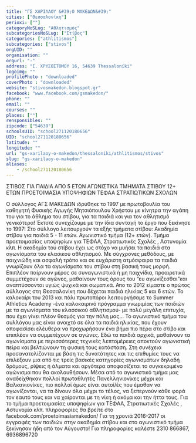 ```yaml
---
title: "ΓΣ ΧΑΡΙΛΑΟΥ &#39;Ο ΜΑΚΕΔΩΝ&#39;"
cities: ["Θεσσαλονίκη"]
perioxi: [""]
categoryNoSLug: "Αθλητισμός"
subcategoriesNoSLug: ["Στίβος"]
categories: ["athlitismos"]
subcategories: ["stivos"]
orgUID: ""
organisation: ""
orgurl: "-"
address: "I. ΧΡΥΣΟΣΤΟΜΟΥ 16, 54639 Thessaloníki"
logoimg: ""
profilePhoto : "downloaded"
coverPhoto : "downloaded"
website: "stivosmakedon.blogspot.gr"
facebook: "www.facebook.com/gsmakedon/"
phone: ""
email: ""
courses: ""
places: [""]
rensponsibles: ""
zipcode: ["54639"]
schoolsUID: "school271120180656"
UID: "school271120180656"
latitude: ""
longitude: ""
url: "gs-xarilaoy-o-makedon/thessaloniki/athlitismos/stivos"
slug: "gs-xarilaoy-o-makedon"
aliases:
    - /school271120180656
---
```



ΣΤΙΒΟΣ ΓΙΑ ΠΑΙΔΙΑ ΑΠΟ 5 ΕΤΩΝ ΑΓΩΝΙΣΤΙΚΑ ΤΜΗΜΑΤΑ ΣΤΙΒΟΥ 12+ ΕΤΩΝ ΠΡΟΕΤΟΙΜΑΣΙΑ ΥΠΟΨΗΦΙΩΝ ΤΕΦΑΑ ΣΤΡΑΤΙΩΤΙΚΩΝ ΣΧΟΛΩΝ

Ο σύλλογος ΑΓΣ ΜΑΚΕΔΩΝ ιδρύθηκε το 1997 με πρωτοβουλία του καθηγητή Φυσικής Αγωγής Μητσιόπουλου Χρήστου με κίνητρα την αγάπη του για το άθλημα του στίβου, για τα παιδιά και για τον αθλητισμό γενικότερα! Έκτοτε συνεχίζουμε με την ίδια συνταγή το έργο που ξεκίνησε το 1997! Στο σύλλογο λειτουργούν τα εξής τμήματα στίβου: Ακαδημία στίβου για παιδιά 5 - 11 ετών. Αγωνιστικό τμήμα (12+ ετών). Τμήμα προετοιμασίας υποψηφίων για ΤΕΦΑΑ, Στρατιωτικές Σχολές , Αστυνομία κλπ. Η ακαδημία του στίβου έχει ως στόχο να μυήσει τα παιδιά στα αγωνίσματα του κλασικού αθλητισμού. Mε σύγχρονες μεθόδους, με παιχνιώδη και ασφαλή τρόπο και σε ευχάριστη ατμόσφαιρα τα παιδιά γνωρίζουν όλα τα αγωνίσματα του στίβου στη βασική τους μορφή. Επιπλέον παίρνουν μέρος σε συναγωνιστικά ή μη παιχνίδια, προαιρετικά συμμετέχουν σε αγώνες, μαθαίνουν τους όρους του “ευ αγωνίζεσθαι”και αναπτύσσονται υγιώς ψυχικά και σωματικά. Απο το 2012 είμαστε ο πρώτος σύλλογος στη Θεσσαλονίκη που δέχεται παιδιά ηλικίας 5 και 6 ετών. Το καλοκαίρι του 2013 και πάλι πρωτοπόροι λειτουργήσαμε το Summer Athletics Academy -ένα καλοκαιρινό πρόγραμμα γνωριμίας των παιδιών με τα αγωνίσματα του κλασσικού αθλητισμού- με πολύ μεγάλη επιτυχία, που έχει γίνει πλέον θεσμός για την πόλη μας... Το αγωνιστικό τμήμα του συλλόγου μας είναι ανοιχτό σε όλα τα παιδιά ηλικίας, που έχουν αποφασίσει ελέυθερα να προχωρήσουν ένα βήμα πιο πέρα στο στίβο και επιπλέον να συμμετέχουν σε αγώνες. Εδώ τα παιδιά αρχικά, μαθαίνουν τα αγωνίσματα με περισσότερες τεχνικές λεπτομέρειες αποκτούν αγωνιστική πείρα και βελτιώνουν τη φυσική τους κατάσταση. Στη συνέχεια προσανατολίζονται με βάση τις δυνατότητες και τις επιθυμίες τους να επιλέξουν μια από τις τρείς βασικές κατηγορίες αγωνισμάτων δηλαδή δρόμους, ρίψεις ή άλματα και αργότερα αποφασίζεται το συγκεκριμένο αγώνισμα που θα ακολουθήσουν. Μέσα από το αγωνιστικό τμήμα μας αναδείχθηκαν πολλοί πρωταθλητές Πανελληνιονίκες μέχρι και Βαλκανιονίκες, πιο πολλοί όμως είναι αυτοί/ές που έμαθαν να αγωνίζονται, να τα δίνουν όλα μέχρι το τέλος, να ξεπερνούν κάθε φορά τον εαυτό τους και να χαίρονται με τη νίκη ή ακόμα και την ήττα τους. Για το τμήμα προετοιμασίας υποψηφίων για ΤΕΦΑΑ, Στρατιωτικές Σχολές , Αστυνομία κλπ. πληροφορίες θα βρείτε στο facebook.com/proetoimasiamakedon/ Για τη χρονιά 2016-2017 οι εγγραφές των παιδιών στην ακαδημία στίβου και στο αγωνιστικό τμήμα ξεκίνησαν ήδη από τον Αύγουστο! Για πληροφορίες καλέστε 2310 866867, 6936896720